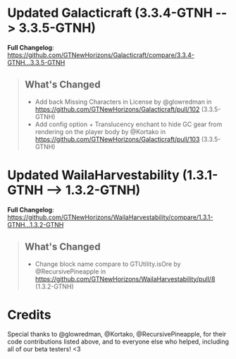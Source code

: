 # Updated Galacticraft (3.3.4-GTNH -->  3.3.5-GTNH)
**Full Changelog**: https://github.com/GTNewHorizons/Galacticraft/compare/3.3.4-GTNH...3.3.5-GTNH
>## What's Changed
> * Add back Missing Characters in License by @glowredman in https://github.com/GTNewHorizons/Galacticraft/pull/102 (3.3.5-GTNH)
> * Add config option + Translucency enchant to hide GC gear from rendering on the player body by @Kortako in https://github.com/GTNewHorizons/Galacticraft/pull/103 (3.3.5-GTNH)
>

# Updated WailaHarvestability (1.3.1-GTNH -->  1.3.2-GTNH)
**Full Changelog**: https://github.com/GTNewHorizons/WailaHarvestability/compare/1.3.1-GTNH...1.3.2-GTNH
>## What's Changed
> * Change block name compare to GTUtility.isOre by @RecursivePineapple in https://github.com/GTNewHorizons/WailaHarvestability/pull/8 (1.3.2-GTNH)
>

# Credits
Special thanks to @glowredman, @Kortako, @RecursivePineapple, for their code contributions listed above, and to everyone else who helped, including all of our beta testers! <3